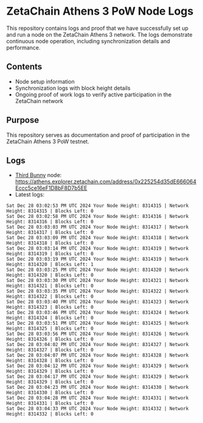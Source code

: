 # ZetaChain Athens 3 PoW Node Logs
This repository contains logs and proof that we have successfully set up and run a node on the ZetaChain Athens 3 network. The logs demonstrate continuous node operation, including synchronization details and performance.

## Contents
- Node setup information
- Synchronization logs with block height details
- Ongoing proof of work logs to verify active participation in the ZetaChain network

## Purpose
This repository serves as documentation and proof of participation in the ZetaChain Athens 3 PoW testnet.

## Logs

- [Third Bunny](https://thirdbunny.xyz/) node: https://athens.explorer.zetachain.com/address/0x225254d35dE666064Eccc5ce16eF1D8bF8D7b5EE
- Latest logs:
```
Sat Dec 28 03:02:53 PM UTC 2024 Your Node Height: 8314315 | Network Height: 8314315 | Blocks Left: 0
Sat Dec 28 03:02:58 PM UTC 2024 Your Node Height: 8314316 | Network Height: 8314316 | Blocks Left: 0
Sat Dec 28 03:03:03 PM UTC 2024 Your Node Height: 8314317 | Network Height: 8314317 | Blocks Left: 0
Sat Dec 28 03:03:09 PM UTC 2024 Your Node Height: 8314318 | Network Height: 8314318 | Blocks Left: 0
Sat Dec 28 03:03:14 PM UTC 2024 Your Node Height: 8314319 | Network Height: 8314319 | Blocks Left: 0
Sat Dec 28 03:03:19 PM UTC 2024 Your Node Height: 8314319 | Network Height: 8314320 | Blocks Left: 1
Sat Dec 28 03:03:25 PM UTC 2024 Your Node Height: 8314320 | Network Height: 8314320 | Blocks Left: 0
Sat Dec 28 03:03:30 PM UTC 2024 Your Node Height: 8314321 | Network Height: 8314321 | Blocks Left: 0
Sat Dec 28 03:03:35 PM UTC 2024 Your Node Height: 8314322 | Network Height: 8314322 | Blocks Left: 0
Sat Dec 28 03:03:40 PM UTC 2024 Your Node Height: 8314323 | Network Height: 8314323 | Blocks Left: 0
Sat Dec 28 03:03:46 PM UTC 2024 Your Node Height: 8314324 | Network Height: 8314324 | Blocks Left: 0
Sat Dec 28 03:03:51 PM UTC 2024 Your Node Height: 8314325 | Network Height: 8314325 | Blocks Left: 0
Sat Dec 28 03:03:56 PM UTC 2024 Your Node Height: 8314326 | Network Height: 8314326 | Blocks Left: 0
Sat Dec 28 03:04:02 PM UTC 2024 Your Node Height: 8314327 | Network Height: 8314327 | Blocks Left: 0
Sat Dec 28 03:04:07 PM UTC 2024 Your Node Height: 8314328 | Network Height: 8314328 | Blocks Left: 0
Sat Dec 28 03:04:12 PM UTC 2024 Your Node Height: 8314329 | Network Height: 8314329 | Blocks Left: 0
Sat Dec 28 03:04:17 PM UTC 2024 Your Node Height: 8314329 | Network Height: 8314329 | Blocks Left: 0
Sat Dec 28 03:04:23 PM UTC 2024 Your Node Height: 8314330 | Network Height: 8314330 | Blocks Left: 0
Sat Dec 28 03:04:28 PM UTC 2024 Your Node Height: 8314331 | Network Height: 8314331 | Blocks Left: 0
Sat Dec 28 03:04:33 PM UTC 2024 Your Node Height: 8314332 | Network Height: 8314332 | Blocks Left: 0
```
